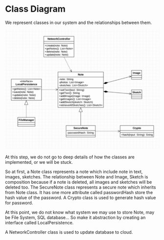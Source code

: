 # Class Diagram
We represent classes in our system and the relationships between them. 

![class_diagram](./images/class_diagram.png)

At this step, we do not go to deep details of how the classes are implemented, or we will be stuck. 

So at first, a Note class represents a note which include note in text, images, sketches. The relationship between Note and Image, Sketch is composition because if a note is deleted, all images and sketches will be deleted too.
The SecureNote class represents a secure note which inherits from Note class. It has one more attribute called passwordHash store the hash value of the password. A Crypto class is used to generate hash value for password. 

At this point, we do not know what system we may use to store Note, may be File System, SQL database... So make it abstraction by creating an interface called LocalPersistence.

A NetworkController class is used to update database to cloud.